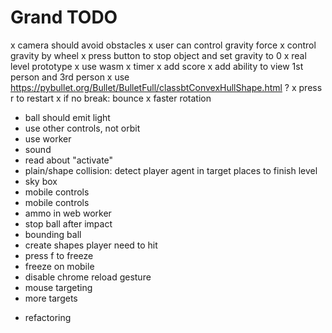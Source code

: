 # Grand TODO

x camera should avoid obstacles
x user can control gravity force
x control gravity by wheel
x press button to stop object and set gravity to 0
x real level prototype
x use wasm
x timer
x add score
x add ability to view 1st person and 3rd person
x use https://pybullet.org/Bullet/BulletFull/classbtConvexHullShape.html ?
x press r to restart
x if no break: bounce
x faster rotation
+ ball should emit light
+ use other controls, not orbit
+ use worker
+ sound
+ read about "activate"
+ plain/shape collision: detect player agent in target places to finish level
+ sky box
+ mobile controls
+ mobile controls
+ ammo in web worker
+ stop ball after impact
+ bounding ball
+ create shapes player need to hit
+ press f to freeze
+ freeze on mobile
+ disable chrome reload gesture
+ mouse targeting
+ more targets
- refactoring

